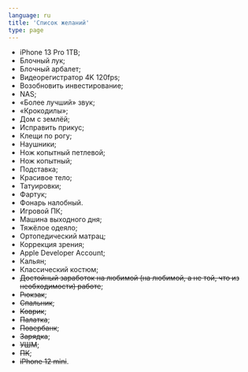 ```yaml
---
language: ru
title: 'Cписок желаний'
type: page
---
```


- iPhone 13 Pro 1TB;
- Блочный лук;
- Блочный арбалет;
- Видеорегистратор 4K 120fps;
- Возобновить инвестирование;
- NAS;
- «Более лучший» звук;
- «Крокодилы»;
- Дом с землёй;
- Исправить прикус;
- Клещи по рогу;
- Наушники;
- Нож копытный петлевой;
- Нож копытный;
- Подставка;
- Красивое тело;
- Татуировки;
- Фартук;
- Фонарь налобный.
- Игровой ПК;
- Машина выходного дня;
- Тяжёлое одеяло;
- Ортопедический матрац;
- Коррекция зрения;
- Apple Developer Account;
- Кальян;
- Классический костюм;
- ~~Достойный заработок на любимой (на любимой, а не той, что из необходимости) работе~~;
- ~~Рюкзак~~;
- ~~Спальник~~;
- ~~Коврик~~;
- ~~Палатка~~;
- ~~Повербанк~~;
- ~~Зарядка~~;
- ~~УШМ~~;
- ~~ПК~~;
- ~~iPhone 12 mini~~.
